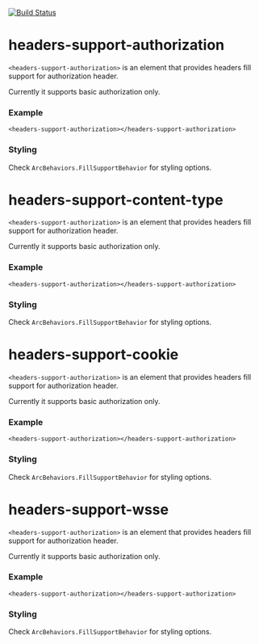 [![Build Status](https://travis-ci.org/advanced-rest-client/headers-support.svg?branch=stage)](https://travis-ci.org/advanced-rest-client/headers-support)  

# headers-support-authorization

`<headers-support-authorization>` is an element that provides headers fill
support for authorization header.

Currently it supports basic authorization only.

### Example
```
<headers-support-authorization></headers-support-authorization>
```

### Styling
Check `ArcBehaviors.FillSupportBehavior` for styling options.

# headers-support-content-type

`<headers-support-authorization>` is an element that provides headers fill
support for authorization header.

Currently it supports basic authorization only.

### Example
```
<headers-support-authorization></headers-support-authorization>
```

### Styling
Check `ArcBehaviors.FillSupportBehavior` for styling options.

# headers-support-cookie

`<headers-support-authorization>` is an element that provides headers fill
support for authorization header.

Currently it supports basic authorization only.

### Example
```
<headers-support-authorization></headers-support-authorization>
```

### Styling
Check `ArcBehaviors.FillSupportBehavior` for styling options.

# headers-support-wsse

`<headers-support-authorization>` is an element that provides headers fill
support for authorization header.

Currently it supports basic authorization only.

### Example
```
<headers-support-authorization></headers-support-authorization>
```

### Styling
Check `ArcBehaviors.FillSupportBehavior` for styling options.

